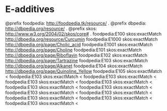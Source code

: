 # E-additives
@prefix foodpedia: <http://foodpedia.tk/resource/> .
@prefix dbpedia: <http://dbpedia.org/resource/> .
@prefix skos: <http://www.w3.org/2004/02/skos/core#> .
foodpedia:E100 skos:exactMatch <http://dbpedia.org/resource/Curcumin>
foodpedia:E1000 skos:exactMatch <http://dbpedia.org/page/Cholic_acid>
foodpedia:E1001 skos:exactMatch <http://dbpedia.org/page/Choline>
foodpedia:E101 skos:exactMatch <http://dbpedia.org/page/Riboflavin>
foodpedia:E102 skos:exactMatch <http://dbpedia.org/page/Tartrazine>
foodpedia:E103 skos:exactMatch <http://dbpedia.org/page/Alkanet>
foodpedia:E104 skos:exactMatch <http://dbpedia.org/page/Quinoline_Yellow>
foodpedia:E105 skos:exactMatch <
foodpedia:E103 skos:exactMatch <
foodpedia:E103 skos:exactMatch <
foodpedia:E103 skos:exactMatch <
foodpedia:E103 skos:exactMatch <
foodpedia:E103 skos:exactMatch <
foodpedia:E103 skos:exactMatch <
foodpedia:E103 skos:exactMatch <
foodpedia:E103 skos:exactMatch <
foodpedia:E103 skos:exactMatch <
foodpedia:E103 skos:exactMatch <
foodpedia:E103 skos:exactMatch <




